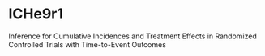 # ICHe9r1
Inference for Cumulative Incidences and Treatment Effects in Randomized Controlled Trials with Time-to-Event Outcomes
